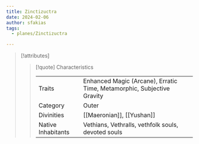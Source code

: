 ```yaml
---
title: Zinctizuctra
date: 2024-02-06
author: sfakias
tags:
  - planes/Zinctizuctra

---
```

> [!attributes]
> 
> > [!quote] Characteristics
> >
> > | | |
> > | --- | --- |
> > | Traits |   Enhanced Magic (Arcane), Erratic Time, Metamorphic, Subjective Gravity |
> > | Category |  Outer |
> > | Divinities |  [[Maeronian]], [[Yushan]] |
> > | Native Inhabitants |  Vethians, Vethralls, vethfolk souls, devoted souls |